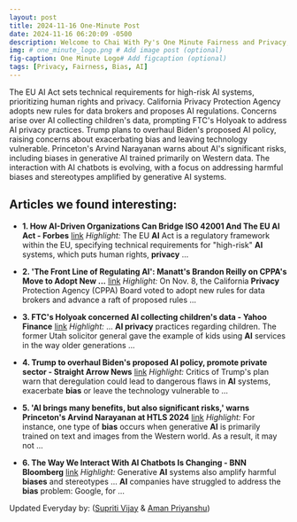 ```yaml
---
layout: post
title: 2024-11-16 One-Minute Post
date: 2024-11-16 06:20:09 -0500
description: Welcome to Chai With Py's One Minute Fairness and Privacy, which aims to provide you the current happenings in the world of Fairness, Privacy, and AI.
img: # one_minute_logo.png # Add image post (optional)
fig-caption: One Minute Logo# Add figcaption (optional)
tags: [Privacy, Fairness, Bias, AI]
---
```


The EU AI Act sets technical requirements for high-risk AI systems, prioritizing human rights and privacy. California Privacy Protection Agency adopts new rules for data brokers and proposes AI regulations. Concerns arise over AI collecting children's data, prompting FTC's Holyoak to address AI privacy practices. Trump plans to overhaul Biden's proposed AI policy, raising concerns about exacerbating bias and leaving technology vulnerable. Princeton's Arvind Narayanan warns about AI's significant risks, including biases in generative AI trained primarily on Western data. The interaction with AI chatbots is evolving, with a focus on addressing harmful biases and stereotypes amplified by generative AI systems.

## Articles we found interesting:

- **1. How <b>AI</b>-Driven Organizations Can Bridge ISO 42001 And The EU <b>AI</b> Act - Forbes** [link](https://www.forbes.com/councils/forbestechcouncil/2024/11/15/how-ai-driven-organizations-can-bridge-iso-42001-and-the-eu-ai-act/)
_Highlight:_ The EU <b>AI</b> Act is a regulatory framework within the EU, specifying technical requirements for &quot;high-risk&quot; <b>AI</b> systems, which puts human rights, <b>privacy</b>&nbsp;...

- **2. &#39;The Front Line of Regulating <b>AI</b>&#39;: Manatt&#39;s Brandon Reilly on CPPA&#39;s Move to Adopt New ...** [link](https://www.law.com/therecorder/2024/11/15/the-front-line-of-regulating-ai-manatts-brandon-reilly-on-cppas-move-to-adopt-new-data-broker-and-ai-rules/)
_Highlight:_ On Nov. 8, the California <b>Privacy</b> Protection Agency (CPPA) Board voted to adopt new rules for data brokers and advance a raft of proposed rules&nbsp;...

- **3. FTC&#39;s Holyoak concerned <b>AI</b> collecting children&#39;s data - Yahoo Finance** [link](https://finance.yahoo.com/news/ftcs-holyoak-concerned-ai-collecting-220300205.html)
_Highlight:_ ... <b>AI privacy</b> practices regarding children. The former Utah solicitor general gave the example of kids using <b>AI</b> services in the way older generations&nbsp;...

- **4. Trump to overhaul Biden&#39;s proposed <b>AI</b> policy, promote private sector - Straight Arrow News** [link](https://san.com/cc/trump-to-overhaul-bidens-proposed-ai-policy-promote-private-sector/)
_Highlight:_ Critics of Trump&#39;s plan warn that deregulation could lead to dangerous flaws in <b>AI</b> systems, exacerbate <b>bias</b> or leave the technology vulnerable to&nbsp;...

- **5. &#39;<b>AI</b> brings many benefits, but also significant risks,&#39; warns Princeton&#39;s Arvind Narayanan at HTLS 2024** [link](https://www.hindustantimes.com/india-news/htls-2024-ai-brings-many-benefits-but-also-significant-risks-warns-princeton-s-arvind-narayanan-101731673977197.html)
_Highlight:_ For instance, one type of <b>bias</b> occurs when generative <b>AI</b> is primarily trained on text and images from the Western world. As a result, it may not&nbsp;...

- **6. The Way We Interact With <b>AI</b> Chatbots Is Changing - BNN Bloomberg** [link](https://www.bnnbloomberg.ca/business/technology/2024/11/15/the-way-we-interact-with-ai-chatbots-is-changing/)
_Highlight:_ Generative <b>AI</b> systems also amplify harmful <b>biases</b> and stereotypes ... <b>AI</b> companies have struggled to address the <b>bias</b> problem: Google, for&nbsp;...


Updated Everyday by: (<a href="https://supritivijay.github.io/">Supriti Vijay</a> & <a href="https://amanpriyanshu.github.io/">Aman Priyanshu</a>)
